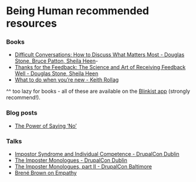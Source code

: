 # Being Human recommended resources

### Books
- [Difficult Conversations: How to Discuss What Matters Most -  Douglas Stone, Bruce Patton, Sheila Heen](http://www.goodreads.com/book/show/774088.Difficult_Conversations)-
- [Thanks for the Feedback: The Science and Art of Receiving Feedback Well - Douglas Stone, Sheila Heen](http://www.goodreads.com/book/show/18114120-thanks-for-the-feedback)
- [What to do when you’re new -  Keith Rollag](http://www.goodreads.com/book/show/25645133-what-to-do-when-you-re-new)

^^ too lazy for books - all of these are available on the [Blinkist app](https://www.blinkist.com/) (strongly recommend!).

### Blog posts
- [The Power of Saying ‘No’](http://www.huffingtonpost.com/jennifer-rollin/the-power-of-saying-no_b_10285096.html) 

### Talks 
- [Impostor Syndrome and Individual Competence - DrupalCon Dublin](http://bit.ly/imposter-syndrome-dublin)
- [The Imposter Monologues - DrupalCon Dublin](http://bit.ly/monologues-dublin)
- [The Imposter Monologues, part II - DrupalCon Baltimore](http://bit.ly/monologies-baltimore)
- [Brené Brown on Empathy](https://www.youtube.com/watch?v=1Evwgu369Jw)

